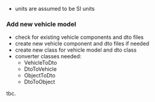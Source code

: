 - units are assumed to be SI units

### Add new vehicle model 
- check for existing vehicle components and dto files
- create new vehicle component and dto files if needed
- create new class for vehicle model and dto class
- converter classes needed:
  - VehicleToDto
  - DtoToVehicle
  - ObjectToDto
  - DtoToObject
  
tbc.
